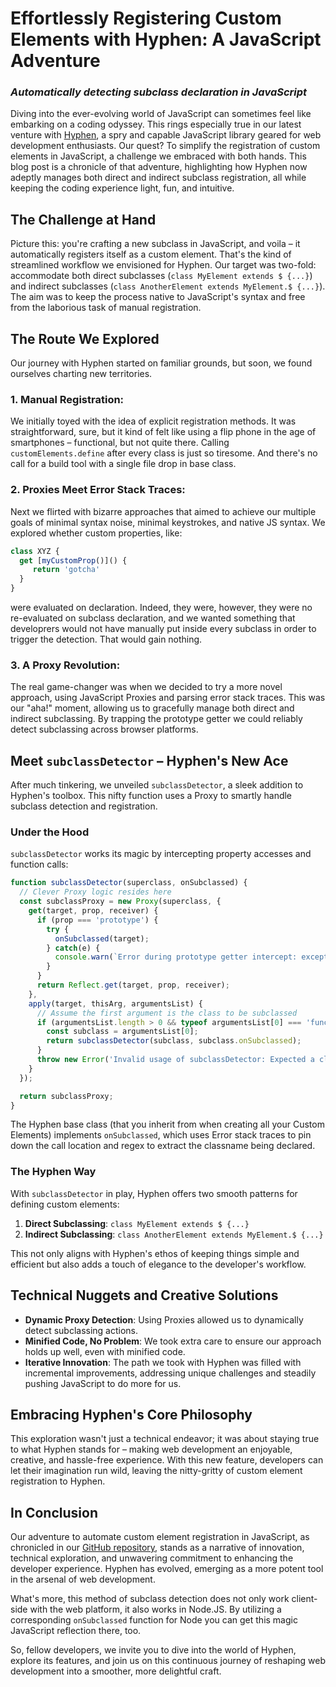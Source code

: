 # Effortlessly Registering Custom Elements with Hyphen: A JavaScript Adventure

### *Automatically detecting subclass declaration in JavaScript*

Diving into the ever-evolving world of JavaScript can sometimes feel like embarking on a coding odyssey. This rings especially true in our latest venture with [Hyphen](https://github.com/00000o1/-), a spry and capable JavaScript library geared for web development enthusiasts. Our quest? To simplify the registration of custom elements in JavaScript, a challenge we embraced with both hands. This blog post is a chronicle of that adventure, highlighting how Hyphen now adeptly manages both direct and indirect subclass registration, all while keeping the coding experience light, fun, and intuitive.

## The Challenge at Hand

Picture this: you're crafting a new subclass in JavaScript, and voila – it automatically registers itself as a custom element. That's the kind of streamlined workflow we envisioned for Hyphen. Our target was two-fold: accommodate both direct subclasses (`class MyElement extends $ {...}`) and indirect subclasses (`class AnotherElement extends MyElement.$ {...}`). The aim was to keep the process native to JavaScript's syntax and free from the laborious task of manual registration.

## The Route We Explored

Our journey with Hyphen started on familiar grounds, but soon, we found ourselves charting new territories.

### 1. **Manual Registration**: 
We initially toyed with the idea of explicit registration methods. It was straightforward, sure, but it kind of felt like using a flip phone in the age of smartphones – functional, but not quite there. Calling `customElements.define` after every class is just so tiresome. And there's no call for a build tool with a single file drop in base class.

### 2. **Proxies Meet Error Stack Traces**: 
Next we flirted with bizarre approaches that aimed to achieve our multiple goals of minimal syntax noise, minimal keystrokes, and native JS syntax. We explored whether custom properties, like:

```js
class XYZ {
  get [myCustomProp()]() {
     return 'gotcha'
  }
}
```
were evaluated on declaration. Indeed, they were, however, they were no re-evaluated on subclass declaration, and we wanted something that developrers would not have manually put inside every subclass in order to trigger the detection. That would gain nothing. 

### 3. **A Proxy Revolution**:
The real game-changer was when we decided to try a more novel approach, using JavaScript Proxies and parsing error stack traces. This was our "aha!" moment, allowing us to gracefully manage both direct and indirect subclassing. By trapping the prototype getter we could reliably detect subclassing across browser platforms. 

## Meet `subclassDetector` – Hyphen's New Ace

After much tinkering, we unveiled `subclassDetector`, a sleek addition to Hyphen's toolbox. This nifty function uses a Proxy to smartly handle subclass detection and registration.

### Under the Hood

`subclassDetector` works its magic by intercepting property accesses and function calls:

```javascript
function subclassDetector(superclass, onSubclassed) {
  // Clever Proxy logic resides here
  const subclassProxy = new Proxy(superclass, {
    get(target, prop, receiver) {
      if (prop === 'prototype') {
        try {
          onSubclassed(target);
        } catch(e) {
          console.warn(`Error during prototype getter intercept: exception occurred during onSubclassed handler`, e, onSubclassed);
        }
      }
      return Reflect.get(target, prop, receiver);
    },
    apply(target, thisArg, argumentsList) {
      // Assume the first argument is the class to be subclassed
      if (argumentsList.length > 0 && typeof argumentsList[0] === 'function') {
        const subclass = argumentsList[0];
        return subclassDetector(subclass, subclass.onSubclassed);
      }
      throw new Error('Invalid usage of subclassDetector: Expected a class as argument');
    }
  });

  return subclassProxy;
}
```

The Hyphen base class (that you inherit from when creating all your Custom Elements) implements `onSubclassed`, which uses Error stack traces to pin down the call location and regex to extract the classname being declared.

### The Hyphen Way

With `subclassDetector` in play, Hyphen offers two smooth patterns for defining custom elements:

1. **Direct Subclassing**: `class MyElement extends $ {...}`
2. **Indirect Subclassing**: `class AnotherElement extends MyElement.$ {...}`

This not only aligns with Hyphen's ethos of keeping things simple and efficient but also adds a touch of elegance to the developer's workflow.

## Technical Nuggets and Creative Solutions

- **Dynamic Proxy Detection**: Using Proxies allowed us to dynamically detect subclassing actions.
- **Minified Code, No Problem**: We took extra care to ensure our approach holds up well, even with minified code.
- **Iterative Innovation**: The path we took with Hyphen was filled with incremental improvements, addressing unique challenges and steadily pushing JavaScript to do more for us.

## Embracing Hyphen's Core Philosophy

This exploration wasn't just a technical endeavor; it was about staying true to what Hyphen stands for – making web development an enjoyable, creative, and hassle-free experience. With this new feature, developers can let their imagination run wild, leaving the nitty-gritty of custom element registration to Hyphen.

## In Conclusion

Our adventure to automate custom element registration in JavaScript, as chronicled in our [GitHub repository](https://github.com/00000o1/-), stands as a narrative of innovation, technical exploration, and unwavering commitment to enhancing the developer experience. Hyphen has evolved, emerging as a more potent tool in the arsenal of web development.

What's more, this method of subclass detection does not only work client-side with the web platform, it also works in Node.JS. By utilizing a corresponding `onSubclassed` function for Node you can get this magic JavaScript reflection there, too.

So, fellow developers, we invite you to dive into the world of Hyphen, explore its features, and join us on this continuous journey of reshaping web development into a smoother, more delightful craft.
